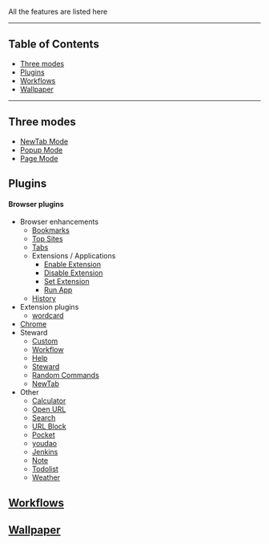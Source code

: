 All the features are listed here

***

Table of Contents
---

- [Three modes](#three-modes)
- [Plugins](#plugins)
- [Workflows](#workflows)
- [Wallpaper](#wallpaper)

***

Three modes
---
- [NewTab Mode](modes/NewTab-Mode.md)
- [Popup Mode](modes/Popup-Mode.md)
- [Page Mode](modes/Page-Mode.md)


Plugins
---
#### Browser plugins
- Browser enhancements
    - [Bookmarks](plugins/browser/Bookmarks.md)
    - [Top Sites](plugins/browser/Top-Sites.md)
    - [Tabs](plugins/browser/Tabs.md)
    - Extensions / Applications
        - [Enable Extension](plugins/browser/Enable-Extension.md)
        - [Disable Extension](plugins/browser/Disable-Extension.md)
        - [Set Extension](plugins/browser/Set-Extension.md)
        - [Run App](plugins/browser/Run-App.md)
    - [History](plugins/browser/History.md)
- Extension plugins
    - [wordcard](plugins/extension/wordcard.md)
- [Chrome](plugins/browser/Chrome.md)
- Steward
    - [Custom](plugins/steward/Custom.md)
    - [Workflow](plugins/steward/Workflow.md)
    - [Help](plugins/steward/Help.md)
    - [Steward](plugins/steward/Steward.md)
    - [Random Commands](plugins/steward/Random-Commands.md)
    - [NewTab](plugins/steward/newtab.md)
- Other
    - [Calculator](plugins/other/Calculator.md)
    - [Open URL](plugins/other/Open-Url.md)
    - [Search](plugins/other/Search.md)
    - [URL Block](plugins/other/URL-Block.md)
    - [Pocket](plugins/other/Pocket.md)
    - [youdao](plugins/other/youdao.md)
    - [Jenkins](plugins/other/Jenkins.md)
    - [Note](plugins/other/Note.md)
    - [Todolist](plugins/other/Todolist.md)
    - [Weather](plugins/other/Weather.md)


[Workflows](Workflows.md)
---

[Wallpaper](wallpaper.md)
---
